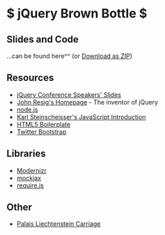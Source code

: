 # $ jQuery Brown Bottle $

## Slides and Code
...can be found here^^ (or [Download as ZIP](https://github.com/Peter-Donner/jQueryConf2013EuropeBrownBottle/archive/master.zip))

## Resources
*   [jQuery Conference Speakers' Slides](http://lanyrd.com/2013/jqueryeurope/)
*   [John Resig's Homepage](http://ejohn.org/) - The inventor of jQuery
*   [node.js](http://nodejs.org/)
*   [Karl Steinscheisser's JavaScript Introduction](http://www.youtube.com/watch?v=NN0Q7-2pH_o)
*   [HTML5 Boilerplate](http://html5boilerplate.com/)
*   [Twitter Bootstrap](http://twitter.github.io/bootstrap/)

## Libraries
*   [Modernizr](http://modernizr.com/)
*   [mockjax](https://github.com/appendto/jquery-mockjax)
*   [require.js](http://requirejs.org/)

## Other
*   [Palais Liechtenstein Carriage](http://www.360gradpanorama.at/virtueller-rundgang/360video/kutsche/)

